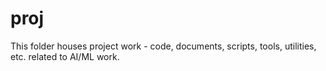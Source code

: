 # proj

This folder houses project work - code, documents, scripts, tools, utilities, etc. related to AI/ML work.
